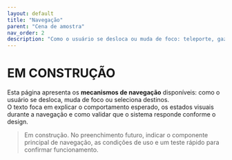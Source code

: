 ```yaml
---
layout: default
title: "Navegação"
parent: "Cena de amostra"
nav_order: 2
description: "Como o usuário se desloca ou muda de foco: teleporte, gaze, seleção de destinos e estados."
---
```


# EM CONSTRUÇÃO

Esta página apresenta os **mecanismos de navegação** disponíveis: como o usuário se desloca, muda de foco ou seleciona destinos.  
O texto foca em explicar o comportamento esperado, os estados visuais durante a navegação e como validar que o sistema responde conforme o design.

> Em construção. No preenchimento futuro, indicar o componente principal de navegação, as condições de uso e um teste rápido para confirmar funcionamento.
